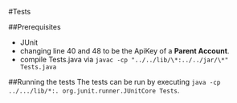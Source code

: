 #Tests

##Prerequisites
* JUnit
* changing line 40 and 48 to be the ApiKey of a **Parent Account**.
* compile Tests.java via `javac -cp "../../lib/\*:../../jar/\*" Tests.java`

##Running the tests
The tests can be run by executing `java -cp ../.../lib/*:. org.junit.runner.JUnitCore Tests`.


